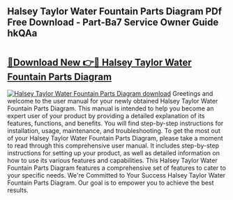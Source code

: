 ## Halsey Taylor Water Fountain Parts Diagram PDf Free Download - Part-Ba7 Service Owner Guide hkQAa

# <h2><a href="http://dfsnz0.blite.top/?on=Halsey+Taylor+Water+Fountain+Parts+Diagram">🔗Download New 👉🔴 Halsey Taylor Water Fountain Parts Diagram</a></h2>

[![Halsey Taylor Water Fountain Parts Diagram download](https://i.imgur.com/lujVjoI.png)](http://dfsnz0.blite.top/?on=Halsey+Taylor+Water+Fountain+Parts+Diagram)
Greetings and welcome to the user manual for your newly obtained Halsey Taylor Water Fountain Parts Diagram. This manual is intended to help you become an expert user of your product by providing a detailed explanation of its features, functions, and benefits. You will find step-by-step instructions for installation, usage, maintenance, and troubleshooting. To get the most out of your Halsey Taylor Water Fountain Parts Diagram, please take a moment to read through this comprehensive user manual. It includes step-by-step instructions for setting up your product, as well as detailed information on how to use its various features and capabilities. This Halsey Taylor Water Fountain Parts Diagram features a comprehensive set of features to cater to your specific needs. We're Committed to Your Success Halsey Taylor Water Fountain Parts Diagram. Our goal is to empower you to achieve the best results.
